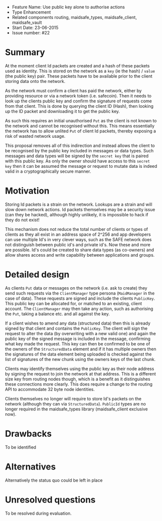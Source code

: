 - Feature Name: Use public key alone to authorise actions
- Type Enhancement
- Related components routing, maidsafe_types, maidsafe_client, maidsafe_vault
- Start Date: 23-06-2015
- Issue number: #22

# Summary

At the moment client Id packets are created and a hash of these packets used as identity. This is stored on the network as a `key` (ie the hash) / `value` (the public key) pair. These packets have to be available prior to the client storing data onto the network.

As the network must confirm a client has paid the network, either by providing resource or via a network token (i.e. safecoin). Then it needs to look up the clients public key and confirm the signature of requests come from that client. This is done by querying the client ID (Hash), then looking up the ID packet and downloading it to get the public key.

As such this requires an initial unauthorised `Put` as the client is not known to the network and cannot be recognised without this. This means essentially the network has to allow unlited `Put` of client Id packets, thereby exposing a risk of wasted network usage.

This proposal removes all of this indirection and instead allows the client to be recognised by the public key included in messages or data types. Such messages and data types will be signed by the `secret key` that is paired with this public key. As only the owner should have access to this `secret key` then it can be assumed the message or request to mutate data is indeed valid in a cryptographically secure manner.

# Motivation

Storing Id packets is a strain on the network. Lookups are a strain and will slow down network actions. Id packets themselves may be a security issue (can they be hacked), although highly unlikely, it is impossible to hack if they do not exist!

This mechanism does not reduce the total number of clients or types of clients as they all exist in an address space of 2^256 and app developers can use multiple Id's in very clever ways, such as the SAFE network does not distinguish between public id's and private id's. Now these and more are possible. Id's could be created to share data types (as co-owners) and allow shares access and write capability between applications and groups.

# Detailed design

As clients `Put` data or messages on the network (i.e. ask to create) they send such requests via the `ClientManager` type persona (`MaidManager` in the case of data). These requests are signed and include the clients `PublicKey`. This public key can be allocated for, or matched to an existing, client account. The `ClientManager` may then take any action, such as authorising the `Put`, taking a balance etc. and all against the key.

If a client wishes to amend any data (structured data) then this is already signed by that client and contains the `PublicKey`. The client will sign the request to alter the data (by overwriting with a new valid one) and again the public key of the signed message is included in the message, confirming what key made the request. This key can then be confirmed to be one of the owners of the `StructuredData` element and if it has multiple owners then the signatures of the data element being uploaded is checked against the list of signatures of the new chunk using the owners keys of the last chunk.

Clients may identify themselves using the public key as their node address by signing the request to join the network at that address. This is a different size key from routing nodes though, which is a benefit as it distinguishes these connections more clearly. This does require a change to the routing API to accommodate 32 byte node identities.

Clients themselves no longer will require to store Id's packets on the network (although they can via `StructuredData`). `PublicId` types are no longer required in the maidsafe_types library (maidsafe_client exclusive now).

# Drawbacks

To be identified

# Alternatives

Alternatively the status quo could be left in place

# Unresolved questions

To be resolved during evaluation.

